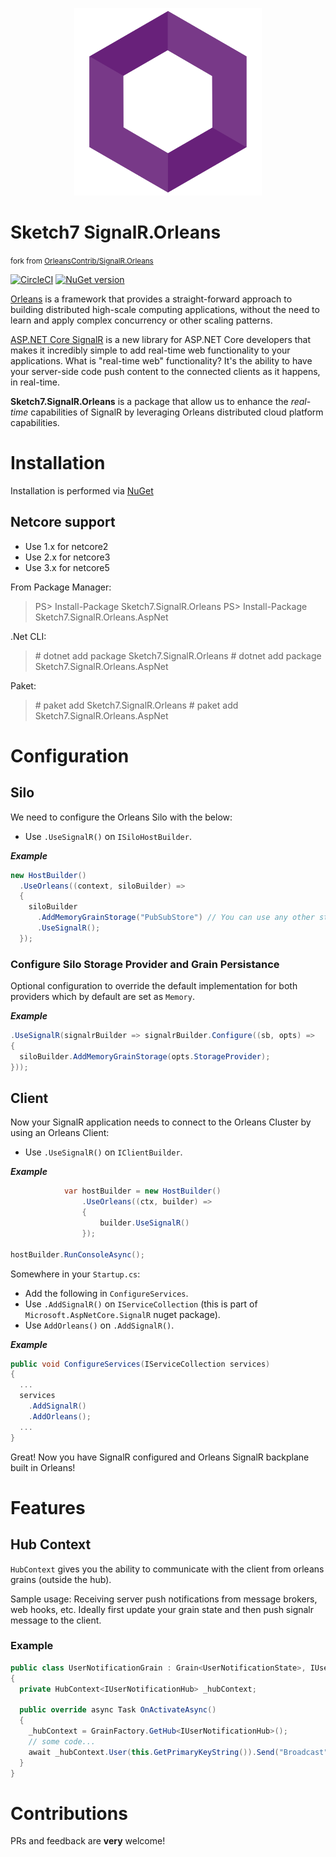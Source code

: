 <p align="center">
  <img src="https://github.com/dotnet/orleans/blob/gh-pages/assets/logo.png" alt="SignalR.Orleans" width="300px"> 
  <h1>Sketch7 SignalR.Orleans</h1><small>fork from <a href="https://github.com/OrleansContrib/SignalR.Orleans">OrleansContrib/SignalR.Orleans</a></small>
</p>

[![CircleCI](https://circleci.com/gh/sketch7/Sketch7.SignalR.Orleans.svg?style=shield)](https://circleci.com/gh/sketch7/Sketch7.SignalR.Orleans)
[![NuGet version](https://badge.fury.io/nu/Sketch7.SignalR.Orleans.svg)](https://badge.fury.io/nu/Sketch7.SignalR.Orleans)

[Orleans](https://github.com/dotnet/orleans) is a framework that provides a straight-forward approach to building distributed high-scale computing applications, without the need to learn and apply complex concurrency or other scaling patterns. 

[ASP.NET Core SignalR](https://github.com/aspnet/SignalR) is a new library for ASP.NET Core developers that makes it incredibly simple to add real-time web functionality to your applications. What is "real-time web" functionality? It's the ability to have your server-side code push content to the connected clients as it happens, in real-time.

**Sketch7.SignalR.Orleans** is a package that allow us to enhance the _real-time_ capabilities of SignalR by leveraging Orleans distributed cloud platform capabilities.


# Installation

Installation is performed via [NuGet](https://www.nuget.org/packages/Sketch7.SignalR.Orleans/)

## Netcore support
- Use 1.x for netcore2
- Use 2.x for netcore3
- Use 3.x for netcore5

From Package Manager:

> PS> Install-Package Sketch7.SignalR.Orleans
> PS> Install-Package Sketch7.SignalR.Orleans.AspNet

.Net CLI:

> \# dotnet add package Sketch7.SignalR.Orleans
> \# dotnet add package Sketch7.SignalR.Orleans.AspNet

Paket:

> \# paket add Sketch7.SignalR.Orleans
> \# paket add Sketch7.SignalR.Orleans.AspNet

# Configuration

## Silo
We need to configure the Orleans Silo with the below:
* Use `.UseSignalR()` on `ISiloHostBuilder`.

***Example***
```cs
new HostBuilder()
  .UseOrleans((context, siloBuilder) =>
  {
    siloBuilder
      .AddMemoryGrainStorage("PubSubStore") // You can use any other storage provider as long as you have one registered as "PubSubStore".
      .UseSignalR();
  });
```

### Configure Silo Storage Provider and Grain Persistance
Optional configuration to override the default implementation for both providers which by default are set as `Memory`.

***Example***
```cs
.UseSignalR(signalrBuilder => signalrBuilder.Configure((sb, opts) =>
{
  siloBuilder.AddMemoryGrainStorage(opts.StorageProvider);
}));
```

## Client
Now your SignalR application needs to connect to the Orleans Cluster by using an Orleans Client:
* Use `.UseSignalR()` on `IClientBuilder`.

***Example***
```cs
			var hostBuilder = new HostBuilder()
				.UseOrleans((ctx, builder) =>
				{
					builder.UseSignalR()
				});

hostBuilder.RunConsoleAsync();
```

Somewhere in your `Startup.cs`:
* Add the following in `ConfigureServices`.
* Use `.AddSignalR()` on `IServiceCollection` (this is part of `Microsoft.AspNetCore.SignalR` nuget package).
* Use `AddOrleans()` on `.AddSignalR()`.

***Example***
```cs
public void ConfigureServices(IServiceCollection services)
{
  ...
  services
    .AddSignalR()
    .AddOrleans();
  ...
}
```
Great! Now you have SignalR configured and Orleans SignalR backplane built in Orleans!

# Features
## Hub Context
`HubContext` gives you the ability to communicate with the client from orleans grains (outside the hub).

Sample usage: Receiving server push notifications from message brokers, web hooks, etc. Ideally first update your grain state and then push signalr message to the client.

### Example
```cs
public class UserNotificationGrain : Grain<UserNotificationState>, IUserNotificationGrain
{
  private HubContext<IUserNotificationHub> _hubContext;

  public override async Task OnActivateAsync()
  {
    _hubContext = GrainFactory.GetHub<IUserNotificationHub>();
    // some code...
    await _hubContext.User(this.GetPrimaryKeyString()).Send("Broadcast", State.UserNotification);
  }
}
```

# Contributions
PRs and feedback are **very** welcome!